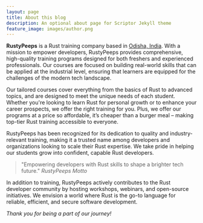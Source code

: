 ```yaml
---
layout: page
title: About this blog
description: An optional about page for Scriptor Jekyll theme
feature_image: images/author.png
---
```


**RustyPeeps** is a Rust training company based in [Odisha, India](https://en.wikipedia.org/wiki/Odisha). With a mission to empower developers, RustyPeeps provides comprehensive, high-quality training programs designed for both freshers and experienced professionals. Our courses are focused on building real-world skills that can be applied at the industrial level, ensuring that learners are equipped for the challenges of the modern tech landscape.

Our tailored courses cover everything from the basics of Rust to advanced topics, and are designed to meet the unique needs of each student. Whether you're looking to learn Rust for personal growth or to enhance your career prospects, we offer the right training for you. Plus, we offer our programs at a price so affordable, it’s cheaper than a burger meal – making top-tier Rust training accessible to everyone.

RustyPeeps has been recognized for its dedication to quality and industry-relevant training, making it a trusted name among developers and organizations looking to scale their Rust expertise. We take pride in helping our students grow into confident, capable Rust developers.

> "Empowering developers with Rust skills to shape a brighter tech future." <cite>RustyPeeps Motto</cite>

In addition to training, RustyPeeps actively contributes to the Rust developer community by hosting workshops, webinars, and open-source initiatives. We envision a world where Rust is the go-to language for reliable, efficient, and secure software development.

*Thank you for being a part of our journey!*
